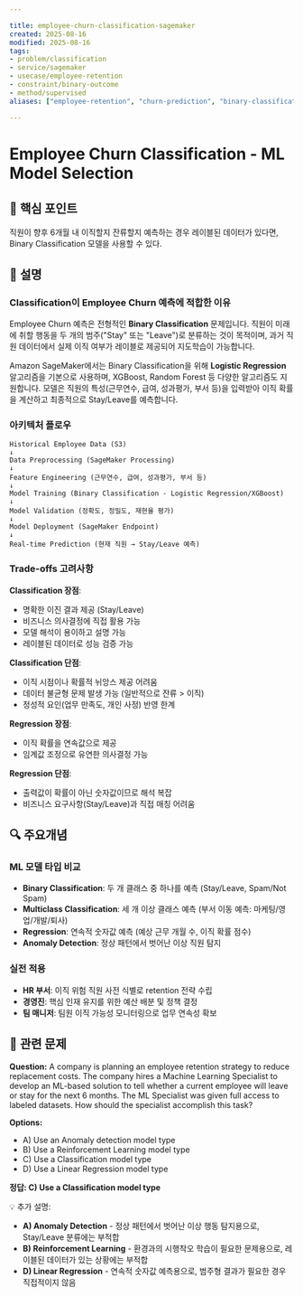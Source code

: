 ```yaml
---

title: employee-churn-classification-sagemaker
created: 2025-08-16
modified: 2025-08-16
tags:
- problem/classification
- service/sagemaker
- usecase/employee-retention
- constraint/binary-outcome
- method/supervised
aliases: ["employee-retention", "churn-prediction", "binary-classification"]

---
```


# Employee Churn Classification - ML Model Selection

## 🎯 핵심 포인트

직원이 향후 6개월 내 이직할지 잔류할지 예측하는 경우 레이블된 데이터가 있다면, Binary Classification 모델을 사용할 수 있다.

## 📝 설명

### Classification이 Employee Churn 예측에 적합한 이유

Employee Churn 예측은 전형적인 **Binary Classification** 문제입니다. 직원이 미래에 취할 행동을 두 개의 범주("Stay" 또는 "Leave")로 분류하는 것이 목적이며, 과거 직원 데이터에서 실제 이직 여부가 레이블로 제공되어 지도학습이 가능합니다.

Amazon SageMaker에서는 Binary Classification을 위해 **Logistic Regression** 알고리즘을 기본으로 사용하며, XGBoost, Random Forest 등 다양한 알고리즘도 지원합니다. 모델은 직원의 특성(근무연수, 급여, 성과평가, 부서 등)을 입력받아 이직 확률을 계산하고 최종적으로 Stay/Leave를 예측합니다.

### 아키텍처 플로우

```
Historical Employee Data (S3)
↓
Data Preprocessing (SageMaker Processing)
↓
Feature Engineering (근무연수, 급여, 성과평가, 부서 등)
↓
Model Training (Binary Classification - Logistic Regression/XGBoost)
↓
Model Validation (정확도, 정밀도, 재현율 평가)
↓
Model Deployment (SageMaker Endpoint)
↓
Real-time Prediction (현재 직원 → Stay/Leave 예측)
```

### Trade-offs 고려사항

**Classification 장점**:
- 명확한 이진 결과 제공 (Stay/Leave)
- 비즈니스 의사결정에 직접 활용 가능
- 모델 해석이 용이하고 설명 가능
- 레이블된 데이터로 성능 검증 가능

**Classification 단점**:
- 이직 시점이나 확률적 뉘앙스 제공 어려움
- 데이터 불균형 문제 발생 가능 (일반적으로 잔류 > 이직)
- 정성적 요인(업무 만족도, 개인 사정) 반영 한계

**Regression 장점**:
- 이직 확률을 연속값으로 제공
- 임계값 조정으로 유연한 의사결정 가능

**Regression 단점**:
- 출력값이 확률이 아닌 숫자값이므로 해석 복잡
- 비즈니스 요구사항(Stay/Leave)과 직접 매칭 어려움

## 🔍 주요개념

### ML 모델 타입 비교

- **Binary Classification**: 두 개 클래스 중 하나를 예측 (Stay/Leave, Spam/Not Spam)
- **Multiclass Classification**: 세 개 이상 클래스 예측 (부서 이동 예측: 마케팅/영업/개발/퇴사)
- **Regression**: 연속적 숫자값 예측 (예상 근무 개월 수, 이직 확률 점수)
- **Anomaly Detection**: 정상 패턴에서 벗어난 이상 직원 탐지

### 실전 적용

- **HR 부서**: 이직 위험 직원 사전 식별로 retention 전략 수립
- **경영진**: 핵심 인재 유지를 위한 예산 배분 및 정책 결정
- **팀 매니저**: 팀원 이직 가능성 모니터링으로 업무 연속성 확보

## 📝 관련 문제

**Question:** A company is planning an employee retention strategy to reduce replacement costs. The company hires a Machine Learning Specialist to develop an ML-based solution to tell whether a current employee will leave or stay for the next 6 months. The ML Specialist was given full access to labeled datasets. How should the specialist accomplish this task?

**Options:**

- A) Use an Anomaly detection model type
- B) Use a Reinforcement Learning model type  
- C) Use a Classification model type
- D) Use a Linear Regression model type

**정답: C) Use a Classification model type**

💡 추가 설명:

- **A) Anomaly Detection** - 정상 패턴에서 벗어난 이상 행동 탐지용으로, Stay/Leave 분류에는 부적합
- **B) Reinforcement Learning** - 환경과의 시행착오 학습이 필요한 문제용으로, 레이블된 데이터가 있는 상황에는 부적합  
- **D) Linear Regression** - 연속적 숫자값 예측용으로, 범주형 결과가 필요한 경우 직접적이지 않음